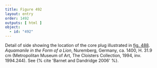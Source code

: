 ```yaml
---
title: Figure 492
layout: entry
order: 1492
outputs: [ html ]
object:
  - id: "492"
---
```


Detail of side showing the location of the core plug illustrated in [fig. 488](/visual-atlas/488/). *Aquamanile in the Form of a Lion*, Nuremberg, Germany, ca. 1400, H. 31.9 cm (Metropolitan Museum of Art, The Cloisters Collection, 1994, inv. 1994.244). See {% cite 'Barnet and Dandridge 2006' %}.
